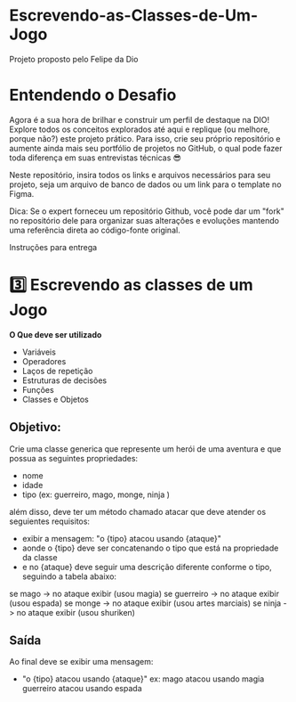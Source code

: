 # Escrevendo-as-Classes-de-Um-Jogo
 Projeto proposto pelo Felipe da Dio

# Entendendo o Desafio
 
Agora é a sua hora de brilhar e construir um perfil de destaque na DIO! Explore todos os conceitos explorados até aqui e replique (ou melhore, porque não?) este projeto prático. Para isso, crie seu próprio repositório e aumente ainda mais seu portfólio de projetos no GitHub, o qual pode fazer toda diferença em suas entrevistas técnicas 😎
 
Neste repositório, insira todos os links e arquivos necessários para seu projeto, seja um arquivo de banco de dados ou um link para o template no Figma.
 
Dica: Se o expert forneceu um repositório Github, você pode dar um "fork" no repositório dele para organizar suas alterações e evoluções mantendo uma referência direta ao código-fonte original.
 
Instruções para entrega
# 3️⃣ Escrevendo as classes de um Jogo

**O Que deve ser utilizado**

- Variáveis
- Operadores
- Laços de repetição
- Estruturas de decisões
- Funções
- Classes e Objetos

## Objetivo:

Crie uma classe generica que represente um herói de uma aventura e que possua as seguintes propriedades:

- nome
- idade
- tipo (ex: guerreiro, mago, monge, ninja )

além disso, deve ter um método chamado atacar que deve atender os seguientes requisitos:

- exibir a mensagem: "o {tipo} atacou usando {ataque}"
- aonde o {tipo} deve ser concatenando o tipo que está na propriedade da classe
- e no {ataque} deve seguir uma descrição diferente conforme o tipo, seguindo a tabela abaixo:

se mago -> no ataque exibir (usou magia)
se guerreiro -> no ataque exibir (usou espada)
se monge -> no ataque exibir (usou artes marciais)
se ninja -> no ataque exibir (usou shuriken)

## Saída

Ao final deve se exibir uma mensagem:

- "o {tipo} atacou usando {ataque}"
  ex: mago atacou usando magia
  guerreiro atacou usando espada

